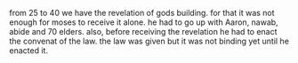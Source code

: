 from 25 to 40 we have the revelation of gods building. for that it was not enough for moses to receive it alone.
he had to go up with Aaron, nawab, abide and 70 elders. also, before receiving the revelation
he had to enact the convenat of the law. the law was given but it was not binding yet until
he enacted it.
